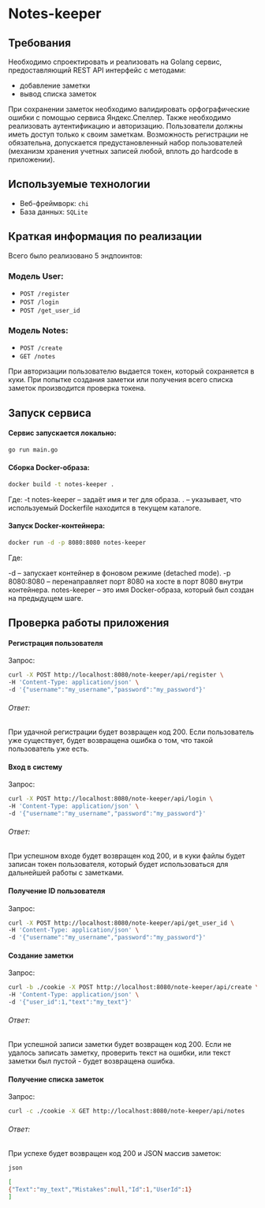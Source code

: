 
# Notes-keeper

## Требования

Необходимо спроектировать и реализовать на Golang сервис, предоставляющий REST API интерфейс с методами:
* добавление заметки
* вывод списка заметок

При сохранении заметок необходимо валидировать орфографические ошибки с помощью сервиса Яндекс.Спеллер. Также необходимо реализовать аутентификацию и авторизацию. Пользователи должны иметь доступ только к своим заметкам. Возможность регистрации не обязательна, допускается предустановленный набор пользователей (механизм хранения учетных записей любой, вплоть до hardcode в приложении).

## Используемые технологии

* Веб-фреймворк: `chi`
* База данных: `SQLite`

## Краткая информация по реализации

Всего было реализовано 5 эндпоинтов:

### Модель User:
* `POST /register`
* `POST /login`
* `POST /get_user_id`

### Модель Notes:
* `POST /create`
* `GET /notes`

При авторизации пользователю выдается токен, который сохраняется в куки. При попытке создания заметки или получения всего списка заметок производится проверка токена.

## Запуск сервиса

#### Сервис запускается локально:
```sh
go run main.go
```
#### Сборка Docker-образа:
```sh
docker build -t notes-keeper .
```

Где:
-t notes-keeper – задаёт имя и тег для образа.
. – указывает, что используемый Dockerfile находится в текущем каталоге.

#### Запуск Docker-контейнера:
```sh
docker run -d -p 8080:8080 notes-keeper
```

Где:

-d – запускает контейнер в фоновом режиме (detached mode).
-p 8080:8080 – перенаправляет порт 8080 на хосте в порт 8080 внутри контейнера.
notes-keeper – это имя Docker-образа, который был создан на предыдущем шаге.
## Проверка работы приложения
#### Регистрация пользователя
Запрос:
```sh
curl -X POST http://localhost:8080/note-keeper/api/register \
-H 'Content-Type: application/json' \
-d '{"username":"my_username","password":"my_password"}'
```
###### Ответ:
При удачной регистрации будет возвращен код 200. Если пользователь уже существует, будет возвращена ошибка о том, что такой пользователь уже есть.

#### Вход в систему
Запрос:
```sh
curl -X POST http://localhost:8080/note-keeper/api/login \
-H 'Content-Type: application/json' \
-d '{"username":"my_username","password":"my_password"}'
```
###### Ответ:
При успешном входе будет возвращен код 200, и в куки файлы будет записан токен пользователя, который будет использоваться для дальнейшей работы с заметками.

#### Получение ID пользователя
Запрос:
```sh
curl -X POST http://localhost:8080/note-keeper/api/get_user_id \
-H 'Content-Type: application/json' \
-d '{"username":"my_username","password":"my_password"}'
```
#### Создание заметки
Запрос:
```sh
curl -b ./cookie -X POST http://localhost:8080/note-keeper/api/create \
-H 'Content-Type: application/json' \
-d '{"user_id":1,"text":"my_text"}'
```
###### Ответ:
При успешной записи заметки будет возвращен код 200. Если не удалось записать заметку, проверить текст на ошибки, или текст заметки был пустой - будет возвращена ошибка.

#### Получение списка заметок
Запрос:
```sh
curl -c ./cookie -X GET http://localhost:8080/note-keeper/api/notes
```
###### Ответ:
При успехе будет возвращен код 200 и JSON массив заметок:
```sh
json

[
{"Text":"my_text","Mistakes":null,"Id":1,"UserId":1}
]
```
